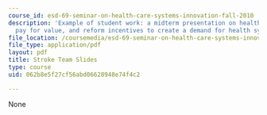 ```yaml
---
course_id: esd-69-seminar-on-health-care-systems-innovation-fall-2010
description: 'Example of student work: a midterm presentation on health economics,
  pay for value, and reform incentives to create a demand for health system reengineering.'
file_location: /coursemedia/esd-69-seminar-on-health-care-systems-innovation-fall-2010/062b8e5f27cf56abd06628948e74f4c2_MITESD_69F10_stroke_mdtrm.pdf
file_type: application/pdf
layout: pdf
title: Stroke Team Slides
type: course
uid: 062b8e5f27cf56abd06628948e74f4c2

---
```

None